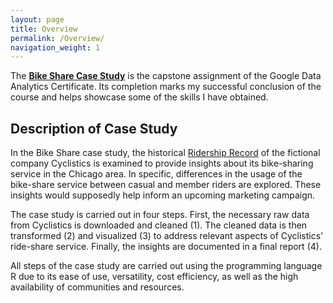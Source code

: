 ```yaml
---
layout: page
title: Overview
permalink: /Overview/
navigation_weight: 1
---
```


The **[Bike Share Case Study](https://phucminhle93.github.io/GPC_Case-Study-1/)** is the capstone assignment of the Google Data Analytics Certificate. Its completion marks my successful conclusion of the course and helps showcase some of the skills I have obtained.

## Description of Case Study

In the Bike Share case study, the historical [Ridership Record](https://divvy-tripdata.s3.amazonaws.com/index.html) of the fictional company Cyclistics is examined to provide insights about its bike-sharing service in the Chicago area. In specific, differences in the usage of the bike-share service between casual and member riders are explored. These insights would supposedly help inform an upcoming marketing campaign.

The case study is carried out in four steps. First, the necessary raw data from Cyclistics is downloaded and cleaned (1). The cleaned data is then transformed (2) and visualized (3) to address relevant aspects of Cyclistics' ride-share service. Finally, the insights are documented in a final report (4).

All steps of the case study are carried out using the programming language R due to its ease of use, versatility, cost efficiency, as well as the high availability of communities and resources.